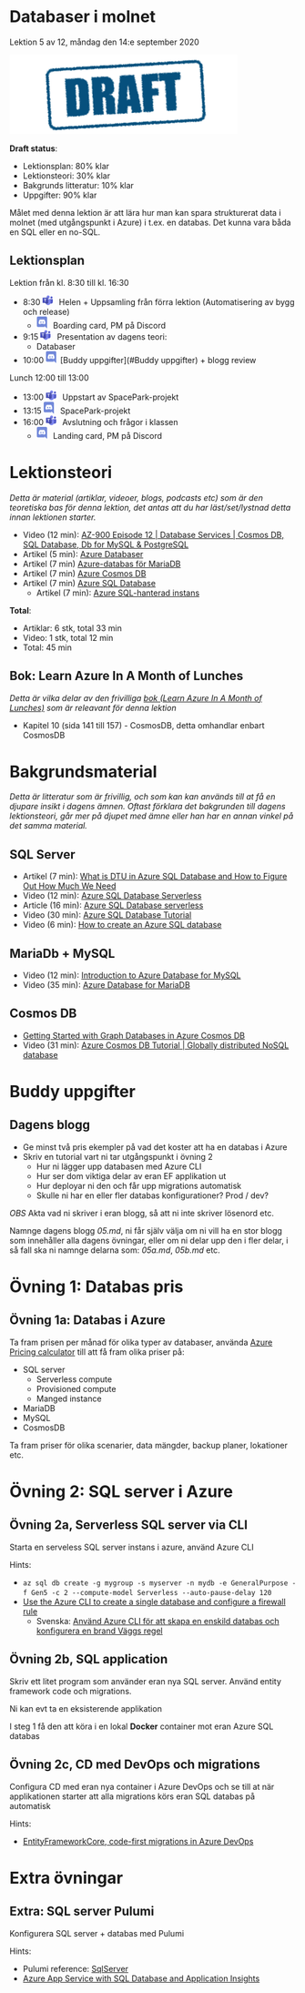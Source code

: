# Databaser i molnet

Lektion 5 av 12, måndag den 14:e september 2020

![Draft](/assets/images/draft.png)

**Draft status**:

* Lektionsplan: 80% klar
* Lektionsteori: 30% klar
* Bakgrunds litteratur: 10% klar
* Uppgifter: 90% klar

Målet med denna lektion är att lära hur man kan spara strukturerat data i molnet (med utgångspunkt i Azure) i t.ex. en databas. Det kunna vara båda en SQL eller en no-SQL.

## Lektionsplan
Lektion från kl. 8:30 till kl. 16:30

* 8:30 <img style="margin-right:0.5em;" src="assets/images/teams18.png"  alt="Teams"/> Helen + Uppsamling från förra lektion (Automatisering av bygg och release)
  * <img style="margin-right:0.5em;" src="assets/images/discord18.png" alt="Discord"/> Boarding card, PM på Discord
* 9:15 <img style="margin-right:0.5em;" src="assets/images/teams18.png"  alt="Teams"/> Presentation av dagens teori: 
  * Databaser
* 10:00 <img style="margin-right:0.5em;" src="assets/images/discord18.png" alt="Discord"/>[Buddy uppgifter](#Buddy uppgifter) + blogg review

Lunch 12:00 till 13:00

* 13:00 <img style="margin-right:0.5em;" src="assets/images/teams18.png" alt="Teams"/> Uppstart av SpacePark-projekt
* 13:15 <img style="margin-right:0.5em;" src="assets/images/discord18.png" alt="Discord"/> SpacePark-projekt
* 16:00 <img style="margin-right:0.5em;" src="assets/images/teams18.png" alt="Teams"/> Avslutning och frågor i klassen
  * <img style="margin-right:0.5em;" src="assets/images/discord18.png" alt="Discord"/> Landing card, PM på Discord

# Lektionsteori
*Detta är material (artiklar, videoer, blogs, podcasts etc) som är den teoretiska bas för denna lektion, det antas att du har läst/set/lystnad detta innan lektionen starter.*

* Video (12 min): [AZ-900 Episode 12 | Database Services | Cosmos DB, SQL Database, Db for MySQL & PostgreSQL](https://www.youtube.com/watch?v=RqD4nMyBazU)
* Artikel (5 min): [Azure Databaser](https://azure.microsoft.com/sv-se/product-categories/databases/)
* Artikel (7 min) [Azure-databas för MariaDB](https://azure.microsoft.com/sv-se/services/mariadb/)
* Artikel (7 min) [Azure Cosmos DB](https://azure.microsoft.com/sv-se/services/cosmos-db/)
* Artikel (7 min) [Azure SQL Database](https://azure.microsoft.com/sv-se/services/sql-database/)
  * Artikel (7 min): [Azure SQL-hanterad instans](https://azure.microsoft.com/sv-se/services/azure-sql/sql-managed-instance/)

**Total**:

- Artiklar: 6 stk, total 33 min
- Video: 1 stk, total 12 min
- Total: 45 min

## Bok: Learn Azure In A Month of Lunches

*Detta är vilka delar av den frivilliga [bok (Learn Azure In A Month of Lunches)](info_learningmaterial.md) som är releavant för denna lektion*

* Kapitel 10 (sida 141 till 157) - CosmosDB, detta omhandlar enbart CosmosDB

# Bakgrundsmaterial

*Detta är litteratur som är frivillig, och som kan kan används till at få en djupare insikt i dagens ämnen. Oftast förklara det bakgrunden till dagens lektionsteori, går mer på djupet med ämne eller han har en annan vinkel på det samma material.*

## SQL Server

* Artikel (7 min): [What is DTU in Azure SQL Database and How to Figure Out How Much We Need](https://www.spotlightcloud.io/blog/what-is-dtu-in-azure-sql-database-and-how-much-do-we-need)
* Video (12 min): [Azure SQL Database Serverless](https://www.youtube.com/watch?v=2ykwUOfEPoU)
* Article (16 min): [Azure SQL Database serverless](https://docs.microsoft.com/en-us/azure/azure-sql/database/serverless-tier-overview)
* Video (30 min): [Azure SQL Database Tutorial](https://www.youtube.com/watch?v=BgvEOkcR0Wk)
* Video (6 min): [How to create an Azure SQL database](https://www.youtube.com/watch?v=p7X8lH_XMtI)

## MariaDb + MySQL

* Video (12 min): [Introduction to Azure Database for MySQL](https://www.youtube.com/watch?v=F66qd93h-1I)
* Video (35 min): [Azure Database for MariaDB](https://www.youtube.com/watch?v=FVG_l-ucS_U)

## Cosmos DB

* [Getting Started with Graph Databases in Azure Cosmos DB](https://towardsdatascience.com/getting-started-with-graph-databases-in-azure-cosmos-db-cbfbf708cda5)
* Video (31 min): [Azure Cosmos DB Tutorial | Globally distributed NoSQL database](https://www.youtube.com/watch?v=R_Fi59j6BMo)

# Buddy uppgifter

## Dagens blogg

* Ge minst två pris ekempler på vad det koster att ha en databas i Azure
* Skriv en tutorial vart ni tar utgångspunkt i övning 2
  * Hur ni lägger upp databasen med Azure CLI
  * Hur ser dom viktiga delar av eran EF applikation ut
  * Hur deployar ni den och får upp migrations automatisk
  * Skulle ni har en eller fler databas konfigurationer? Prod / dev?

*OBS* Akta vad ni skriver i eran blogg, så att ni inte skriver lösenord etc.

Namnge dagens blogg *05.md*, ni får själv välja om ni vill ha en stor blogg som innehåller alla dagens övningar, eller om ni delar upp den i fler delar, i så fall ska ni namnge delarna som: *05a.md*, *05b.md* etc.

# Övning 1: Databas pris

## Övning 1a: Databas i Azure

Ta fram prisen per månad för olika typer av databaser, använda [Azure Pricing calculator](https://azure.microsoft.com/en-us/pricing/calculator) till att få fram olika priser på:

* SQL server
  * Serverless compute
  * Provisioned compute
  * Manged instance
* MariaDB
* MySQL
* CosmosDB

Ta fram priser för olika scenarier, data mängder, backup planer, lokationer etc.

# Övning 2: SQL server i Azure

## Övning 2a, Serverless SQL server via CLI

Starta en serveless SQL server instans i azure, använd Azure CLI

Hints:

* `az sql db create -g mygroup -s myserver -n mydb -e GeneralPurpose -f Gen5 -c 2 --compute-model Serverless --auto-pause-delay 120`
* [Use the Azure CLI to create a single database and configure a firewall rule](https://docs.microsoft.com/en-us/azure/azure-sql/database/scripts/create-and-configure-database-cli)
  * Svenska: [Använd Azure CLI för att skapa en enskild databas och konfigurera en brand Väggs regel](https://docs.microsoft.com/sv-se/azure/azure-sql/database/scripts/create-and-configure-database-cli)

## Övning 2b, SQL application

Skriv ett litet program som använder eran nya SQL server. Använd entity framework  code och migrations.

Ni kan evt ta en eksisterende applikation

I steg 1 få den att köra i en lokal **Docker** container mot eran Azure SQL databas

## Övning 2c, CD med DevOps och migrations

Configura CD med eran nya container i Azure DevOps och se till at när applikationen starter att alla migrations körs eran SQL databas på automatisk

Hints:

* [EntityFrameworkCore, code-first migrations in Azure DevOps](https://medium.com/vx-company/entityframeworkcore-code-first-migrations-in-azure-devops-b5eb845fce18)

# Extra övningar

## Extra: SQL server Pulumi

Konfigurera SQL server + databas med Pulumi

Hints:

* Pulumi reference: [SqlServer](https://www.pulumi.com/docs/reference/pkg/azure/sql/sqlserver/)
* [Azure App Service with SQL Database and Application Insights](https://github.com/pulumi/examples/blob/master/azure-cs-appservice/AppServiceStack.cs)


